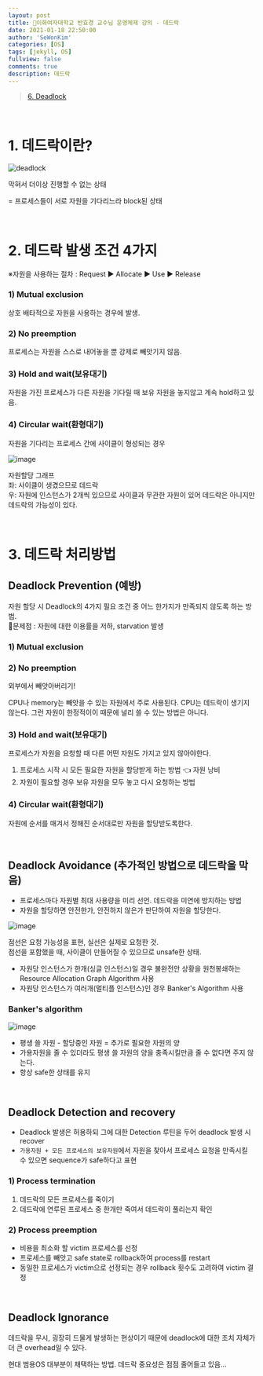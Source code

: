 ```yaml
---
layout: post
title: 🗽이화여자대학교 반효경 교수님 운영체제 강의 - 데드락
date: 2021-01-18 22:50:00
author: 'SeWonKim'
categories: [OS]
tags: [jekyll, OS]
fullview: false
comments: true
description: 데드락
---
```


> [6. Deadlock](https://core.ewha.ac.kr/publicview/C0101020170412134857472082)

&nbsp;

# 1. 데드락이란?


![deadlock](https://user-images.githubusercontent.com/30452963/104923723-cdc8cc80-59df-11eb-9ce4-c2d4131bcf93.png)

막혀서 더이상 진행할 수 없는 상태

= 프로세스들이 서로 자원을 기다리느라 block된 상태

&nbsp;
&nbsp;

# 2. 데드락 발생 조건 4가지 

※자원을 사용하는 절차 : Request ▶️ Allocate ▶️ Use ▶️ Release

### 1) Mutual exclusion 

상호 배타적으로 자원을 사용하는 경우에 발생.

### 2) No preemption

프로세스는 자원을 스스로 내어놓을 뿐 강제로 빼앗기지 않음.

### 3) Hold and wait(보유대기)

자원을 가진 프로세스가 다른 자원을 기다릴 때 보유 자원을 놓지않고 계속 hold하고 있음.

### 4) Circular wait(환형대기)

자원을 기다리는 프로세스 간에 사이클이 형성되는 경우

![image](https://user-images.githubusercontent.com/30452963/104924624-0917cb00-59e1-11eb-9999-ceaae29c9631.png)

자원할당 그래프     
좌: 사이클이 생겼으므로 데드락      
우: 자원에 인스턴스가 2개씩 있으므로 사이클과 무관한 자원이 있어 데드락은 아니지만 데드락의 가능성이 있다.

&nbsp;
&nbsp;

# 3. 데드락 처리방법

## Deadlock Prevention (예방)

자원 할당 시 Deadlock의 4가지 필요 조건 중 어느 한가지가 만족되지 않도록 하는 방법.    
📛문제점 : 자원에 대한 이용률을 저하, starvation 발생

### 1) Mutual exclusion 



### 2) No preemption

외부에서 빼앗아버리기!

CPU나 memory는 빼앗을 수 있는 자원에서 주로 사용된다.
CPU는 데드락이 생기지 않는다. 그런 자원이 한정적이이 때문에 널리 쓸 수 있는 방법은 아니다.


### 3) Hold and wait(보유대기)

프로세스가 자원을 요청할 때 다른 어떤 자원도 가지고 있지 않아야한다.

1. 프로세스 시작 시 모든 필요한 자원을 할당받게 하는 방법 👈 자원 낭비
2. 자원이 필요할 경우 보유 자원을 모두 놓고 다시 요청하는 방법

### 4) Circular wait(환형대기)

자원에 순서를 매겨서 정해진 순서대로만 자원을 할당받도록한다.

&nbsp;

## Deadlock Avoidance (추가적인 방법으로 데드락을 막음)

- 프로세스마다 자원별 최대 사용량을 미리 선언. 데드락을 미연에 방지하는 방법
- 자원을 할당하면 안전한가, 안전하지 않은가 판단하여 자원을 할당한다.

![image](https://user-images.githubusercontent.com/30452963/104927951-631a8f80-59e5-11eb-862e-65d71eb3eeeb.png)

점선은 요청 가능성을 표현, 실선은 실제로 요청한 것.      
점선을 포함했을 때, 사이클이 만들어질 수 있으므로 unsafe한 상태.

-  자원당 인스턴스가 한개(싱글 인스턴스)일 경우 불완전안 상황을 원천봉쇄하는 Resource Allocation Graph Algorithm 사용
-  자원당 인스턴스가 여러개(멀티플 인스턴스)인 경우 Banker's Algorithm 사용

### Banker's algorithm

![image](https://user-images.githubusercontent.com/30452963/104928597-2a2eea80-59e6-11eb-8cd4-ede391f563c2.png)

- 평생 쓸 자원 - 할당중인 자원 = 추가로 필요한 자원의 양
- 가용자원을 줄 수 있더라도 평생 쓸 자원의 양을 충족시킬만큼 줄 수 없다면 주지 않는다.
- 항상 safe한 상태를 유지

&nbsp;

## Deadlock Detection and recovery

- Deadlock 발생은 허용하되 그에 대한 Detection 루틴을 두어 deadlock 발생 시 recover
- `가용자원 + 모든 프로세스의 보유자원`에서 자원을 찾아서 프로세스 요청을 만족시킬 수 있으면 sequence가 safe하다고 표현

### 1) Process termination

1. 데드락의 모든 프로세스를 죽이기
2. 데드락에 연루된 프로세스 중 한개만 죽여서 데드락이 풀리는지 확인

### 2) Process preemption

- 비용을 최소화 할 victim 프로세스를 선정
- 프로세스를 빼앗고 safe state로 rollback하여 process를 restart
- 동일한 프로세스가 victim으로 선정되는 경우 rollback 횟수도 고려하여 victim 결정
  

&nbsp;

## Deadlock Ignorance

데드락을 무시, 굉장히 드물게 발생하는 현상이기 때문에 deadlock에 대한 조치 자체가 더 큰 overhead일 수 있다.

현대 범용OS 대부분이 채택하는 방법. 데드락 중요성은 점점 줄어들고 있음...

&nbsp;
&nbsp;
